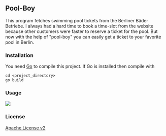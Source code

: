 ## Pool-Boy

This program fetches swimming pool tickets from the Berliner Bäder Betriebe. I always had a hard time to book a time-slot from the website because other customers were faster to reserve a ticket for the pool.
But now with the help of "pool-boy" you can easily get a ticket to your favorite pool in Berlin.

### Installation

You need [Go](https://go.dev/doc/install) to compile this project. If Go is installed then compile with 

    cd <project_directory>
    go build


### Usage

![](./pool-boy-animation.gif)

### License

[Apache License v2](./LICENSE.txt)

